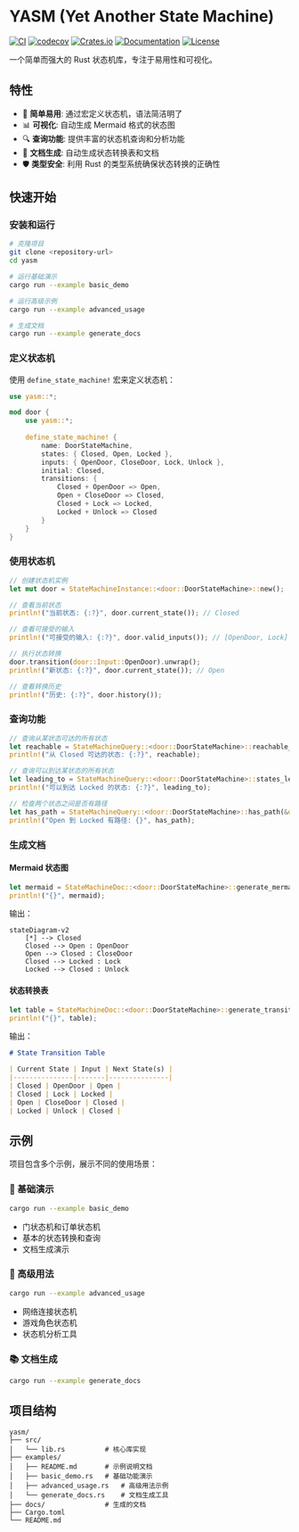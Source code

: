 # YASM (Yet Another State Machine)

[![CI](https://github.com/kookyleo/yasm/workflows/CI/badge.svg)](https://github.com/kookyleo/yasm/actions)
[![codecov](https://codecov.io/github/kookyleo/yasm/graph/badge.svg?token=140335f4-3257-4418-8e47-12b950058bc1)](https://codecov.io/github/kookyleo/yasm)
[![Crates.io](https://img.shields.io/crates/v/yasm.svg)](https://crates.io/crates/yasm)
[![Documentation](https://docs.rs/yasm/badge.svg)](https://docs.rs/yasm)
[![License](https://img.shields.io/crates/l/yasm.svg)](https://github.com/kookyleo/yasm#license)

一个简单而强大的 Rust 状态机库，专注于易用性和可视化。

## 特性

- 🚀 **简单易用**: 通过宏定义状态机，语法简洁明了
- 📊 **可视化**: 自动生成 Mermaid 格式的状态图
- 🔍 **查询功能**: 提供丰富的状态机查询和分析功能
- 📝 **文档生成**: 自动生成状态转换表和文档
- 🛡️ **类型安全**: 利用 Rust 的类型系统确保状态转换的正确性

## 快速开始

### 安装和运行

```bash
# 克隆项目
git clone <repository-url>
cd yasm

# 运行基础演示
cargo run --example basic_demo

# 运行高级示例
cargo run --example advanced_usage

# 生成文档
cargo run --example generate_docs
```

### 定义状态机

使用 `define_state_machine!` 宏来定义状态机：

```rust
use yasm::*;

mod door {
    use yasm::*;
    
    define_state_machine! {
        name: DoorStateMachine,
        states: { Closed, Open, Locked },
        inputs: { OpenDoor, CloseDoor, Lock, Unlock },
        initial: Closed,
        transitions: {
            Closed + OpenDoor => Open,
            Open + CloseDoor => Closed,
            Closed + Lock => Locked,
            Locked + Unlock => Closed
        }
    }
}
```

### 使用状态机

```rust
// 创建状态机实例
let mut door = StateMachineInstance::<door::DoorStateMachine>::new();

// 查看当前状态
println!("当前状态: {:?}", door.current_state()); // Closed

// 查看可接受的输入
println!("可接受的输入: {:?}", door.valid_inputs()); // [OpenDoor, Lock]

// 执行状态转换
door.transition(door::Input::OpenDoor).unwrap();
println!("新状态: {:?}", door.current_state()); // Open

// 查看转换历史
println!("历史: {:?}", door.history());
```

### 查询功能

```rust
// 查询从某状态可达的所有状态
let reachable = StateMachineQuery::<door::DoorStateMachine>::reachable_states(&door::State::Closed);
println!("从 Closed 可达的状态: {:?}", reachable);

// 查询可以到达某状态的所有状态
let leading_to = StateMachineQuery::<door::DoorStateMachine>::states_leading_to(&door::State::Locked);
println!("可以到达 Locked 的状态: {:?}", leading_to);

// 检查两个状态之间是否有路径
let has_path = StateMachineQuery::<door::DoorStateMachine>::has_path(&door::State::Open, &door::State::Locked);
println!("Open 到 Locked 有路径: {}", has_path);
```

### 生成文档

#### Mermaid 状态图

```rust
let mermaid = StateMachineDoc::<door::DoorStateMachine>::generate_mermaid();
println!("{}", mermaid);
```

输出：
```mermaid
stateDiagram-v2
    [*] --> Closed
    Closed --> Open : OpenDoor
    Open --> Closed : CloseDoor
    Closed --> Locked : Lock
    Locked --> Closed : Unlock
```

#### 状态转换表

```rust
let table = StateMachineDoc::<door::DoorStateMachine>::generate_transition_table();
println!("{}", table);
```

输出：
```markdown
# State Transition Table

| Current State | Input | Next State(s) |
|---------------|-------|---------------|
| Closed | OpenDoor | Open |
| Closed | Lock | Locked |
| Open | CloseDoor | Closed |
| Locked | Unlock | Closed |
```

## 示例

项目包含多个示例，展示不同的使用场景：

### 📖 基础演示
```bash
cargo run --example basic_demo
```
- 门状态机和订单状态机
- 基本的状态转换和查询
- 文档生成演示

### 🚀 高级用法
```bash
cargo run --example advanced_usage
```
- 网络连接状态机
- 游戏角色状态机
- 状态机分析工具

### 📚 文档生成
```bash
cargo run --example generate_docs
```

## 项目结构

```
yasm/
├── src/
│   └── lib.rs          # 核心库实现
├── examples/
│   ├── README.md       # 示例说明文档
│   ├── basic_demo.rs   # 基础功能演示
│   ├── advanced_usage.rs   # 高级用法示例
│   └── generate_docs.rs    # 文档生成工具
├── docs/               # 生成的文档
├── Cargo.toml
└── README.md
```